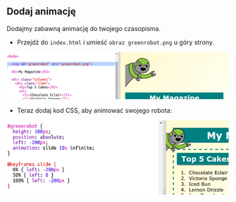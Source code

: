 ## Dodaj animację

Dodajmy zabawną animację do twojego czasopisma.

+ Przejdź do `index.html` i umieść `obraz greenrobot.png` u góry strony.

![screenshot](images/magazine-animation-image.png)

+ Teraz dodaj kod CSS, aby animować swojego robota:

![screenshot](images/magazine-animation-css.png)